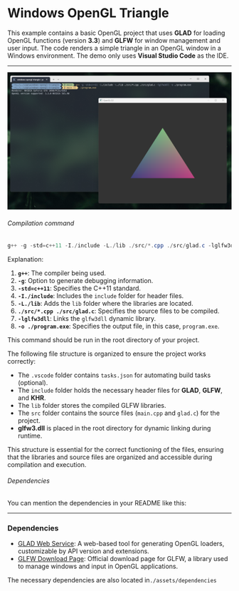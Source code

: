 # Windows OpenGL Triangle

This example contains a basic OpenGL project that uses **GLAD** for loading OpenGL functions (version **3.3**) and **GLFW** for window management and user input. The code renders a simple triangle in an OpenGL window in a Windows environment. The demo only uses **Visual Studio Code** as the IDE.

____

![](./assets/images/test-opengl.png)

###### Compilation command

```powershell
g++ -g -std=c++11 -I./include -L./lib ./src/*.cpp ./src/glad.c -lglfw3dll -o ./program.exe
```

Explanation:

1. **`g++`**: The compiler being used.
2. **`-g`**: Option to generate debugging information.
3. **`-std=c++11`**: Specifies the C++11 standard.
4. **`-I./include`**: Includes the `include` folder for header files.
5. **`-L./lib`**: Adds the `lib` folder where the libraries are located.
6. **`./src/*.cpp ./src/glad.c`**: Specifies the source files to be compiled.
7. **`-lglfw3dll`**: Links the `glfw3dll` dynamic library.
8. **`-o ./program.exe`**: Specifies the output file, in this case, `program.exe`.

This command should be run in the root directory of your project.

The following file structure is organized to ensure the project works correctly:

- The `.vscode` folder contains `tasks.json` for automating build tasks (optional).
- The `include` folder holds the necessary header files for **GLAD**, **GLFW**, and **KHR**.
- The `lib` folder stores the compiled GLFW libraries.
- The `src` folder contains the source files (`main.cpp` and `glad.c`) for the project.
- **glfw3.dll** is placed in the root directory for dynamic linking during runtime.

This structure is essential for the correct functioning of the files, ensuring that the libraries and source files are organized and accessible during compilation and execution.

###### Dependencies

You can mention the dependencies in your README like this:

---

### Dependencies

- [GLAD Web Service](https://glad.dav1d.de/): A web-based tool for generating OpenGL loaders, customizable by API version and extensions.
- [GLFW Download Page](https://www.glfw.org/download.html): Official download page for GLFW, a library used to manage windows and input in OpenGL applications.

The necessary dependencies are also located in`./assets/dependencies`